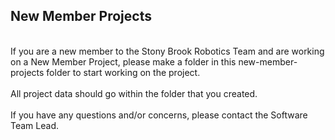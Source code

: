## New Member Projects
<br />
If you are a new member to the Stony Brook Robotics Team and are working on a New Member Project, please make a folder in this new-member-projects folder to start working on the project.
<br /> <br />
All project data should go within the folder that you created.
<br /> <br />
If you have any questions and/or concerns, please contact the Software Team Lead.